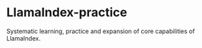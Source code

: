 # LlamaIndex-practice
Systematic learning, practice and expansion of core capabilities of LlamaIndex.
